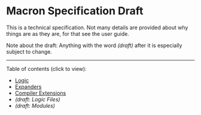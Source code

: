 # Macron Specification Draft
This is a technical specification. Not many details are provided about why things are as they are, for that see the user guide.

Note about the draft: Anything with the word *(draft)* after it is especially subject to change.

---

Table of contents (click to view):
- [Logic](./logic.md)
- [Expanders](./expanders.md)
- [Compiler Extensions](./extensions.md)
- *(draft: Logic Files)*
- *(draft: Modules)*

